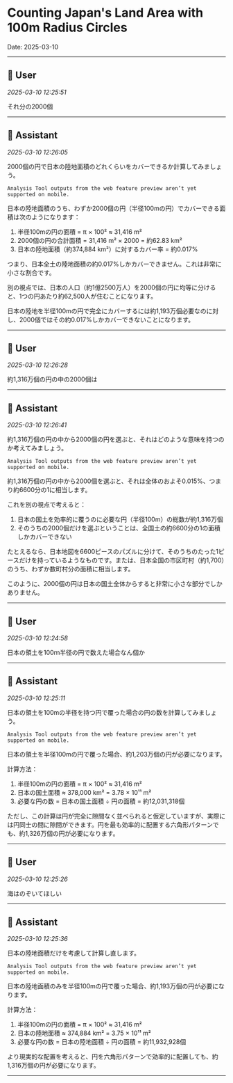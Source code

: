 # Counting Japan's Land Area with 100m Radius Circles

Date: 2025-03-10

---

## 👤 User
*2025-03-10 12:25:51*

それ分の2000個

---

## 🤖 Assistant
*2025-03-10 12:26:05*

2000個の円で日本の陸地面積のどれくらいをカバーできるか計算してみましょう。
```
Analysis Tool outputs from the web feature preview aren’t yet supported on mobile.
```



日本の陸地面積のうち、わずか2000個の円（半径100mの円）でカバーできる面積は次のようになります：

1. 半径100mの円の面積 = π × 100² ≈ 31,416 m²
2. 2000個の円の合計面積 = 31,416 m² × 2000 = 約62.83 km²
3. 日本の陸地面積（約374,884 km²）に対するカバー率 = 約0.017%

つまり、日本全土の陸地面積の約0.017%しかカバーできません。これは非常に小さな割合です。

別の視点では、日本の人口（約1億2500万人）を2000個の円に均等に分けると、1つの円あたり約62,500人が住むことになります。

日本の陸地を半径100mの円で完全にカバーするには約1,193万個必要なのに対し、2000個ではその約0.017%しかカバーできないことになります。

---

## 👤 User
*2025-03-10 12:26:28*

約1,316万個の円の中の2000個は

---

## 🤖 Assistant
*2025-03-10 12:26:41*

約1,316万個の円の中から2000個の円を選ぶと、それはどのような意味を持つのか考えてみましょう。
```
Analysis Tool outputs from the web feature preview aren’t yet supported on mobile.
```



約1,316万個の円の中から2000個を選ぶと、それは全体のおよそ0.015%、つまり約6600分の1に相当します。

これを別の視点で考えると：

1. 日本の国土を効率的に覆うのに必要な円（半径100m）の総数が約1,316万個
2. そのうちの2000個だけを選ぶということは、全国土の約6600分の1の面積しかカバーできない

たとえるなら、日本地図を6600ピースのパズルに分けて、そのうちのたった1ピースだけを持っているようなものです。または、日本全国の市区町村（約1,700）のうち、わずか数町村分の面積に相当します。

このように、2000個の円は日本の国土全体からすると非常に小さな部分でしかありません。

---

## 👤 User
*2025-03-10 12:24:58*

日本の領土を100ｍ半径の円で数えた場合なん個か

---

## 🤖 Assistant
*2025-03-10 12:25:11*

日本の領土を100mの半径を持つ円で覆った場合の円の数を計算してみましょう。
```
Analysis Tool outputs from the web feature preview aren’t yet supported on mobile.
```



日本の領土を半径100mの円で覆った場合、約1,203万個の円が必要になります。

計算方法：
1. 半径100mの円の面積 = π × 100² ≈ 31,416 m²
2. 日本の国土面積 ≈ 378,000 km² = 3.78 × 10¹¹ m²
3. 必要な円の数 = 日本の国土面積 ÷ 円の面積 = 約12,031,318個

ただし、この計算は円が完全に隙間なく並べられると仮定していますが、実際には円同士の間に隙間ができます。円を最も効率的に配置する六角形パターンでも、約1,326万個の円が必要になります。

---

## 👤 User
*2025-03-10 12:25:26*

海はのぞいてほしい

---

## 🤖 Assistant
*2025-03-10 12:25:36*

日本の陸地面積だけを考慮して計算し直します。
```
Analysis Tool outputs from the web feature preview aren’t yet supported on mobile.
```



日本の陸地面積のみを半径100mの円で覆った場合、約1,193万個の円が必要になります。

計算方法：
1. 半径100mの円の面積 = π × 100² ≈ 31,416 m²
2. 日本の陸地面積 ≈ 374,884 km² = 3.75 × 10¹¹ m²
3. 必要な円の数 = 日本の陸地面積 ÷ 円の面積 = 約11,932,928個

より現実的な配置を考えると、円を六角形パターンで効率的に配置しても、約1,316万個の円が必要になります。

---
